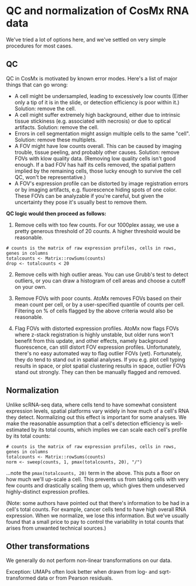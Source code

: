 # QC and normalization of CosMx RNA data

We've tried a lot of options here, and we've settled on very simple procedures for most cases. 

## QC

QC in CosMx is motivated by known error modes. Here's a list of major things that can go wrong:
- A cell might be undersampled, leading to excessively low counts (Either only a tip of it is in the slide, or detection efficiency is poor within it.) Solution: remove the cell. 
- A cell might suffer extremely high background, either due to intrinsic tissue stickiness (e.g. associated with necrosis) or due to optical artifacts. Solution: remove the cell.
- Errors in cell segmentation might assign multiple cells to the same "cell". Solution: remove these multiplets. 
- A FOV might have low counts overall. This can be caused by imaging trouble, tissue peeling, and probably other causes. Solution: remove FOVs with klow quality data. (Removing low quality cells isn't good enough. If a bad FOV has half its cells removed, the spatial pattern implied by the remaining cells, those lucky enough to survive the cell QC, won't be representative.)
- A FOV's expression profile can be distorted by image registration errors or by imaging artifacts, e.g. fluorescence hiding spots of one color. These FOVs can be analyzable if you're careful, but given the uncertainty they pose it's usually best to remove them. 



**QC logic would then proceed as follows:**

1. Remove cells with too few counts. For our 1000plex assay, we use a pretty generous threshold of 20 counts. A higher threshold would be reasonable. 

```
# counts is the matrix of raw expression profiles, cells in rows, genes in columns
totalcounts <- Matrix::rowSums(counts)  
drop <- totalcounts < 20
```

2. Remove cells with high outlier areas. You can use Grubb's test to detect outliers, 
or you can draw a histogram of cell areas and choose a cutoff on your own. 

3. Remove FOVs with poor counts. AtoMx removes FOVs based on their mean count per cell, or by a user-specified quantile of counts per cell. Filtering on % of cells flagged by the above criteria would also be reasonable. 

4. Flag FOVs with distorted expression profiles. AtoMx now flags FOVs where z-stack registration is highly unstable, but 
 older runs won't benefit from this update, and other effects, namely background fluorescence, can still distort FOV expression profiles. 
 Unfortunately, there's no easy automated way to flag outlier FOVs (yet). Fortunately, they do tend to stand out in spatial analyses. 
 If you e.g. plot cell typing results in space, or plot spatial clustering results in space, outlier FOVs stand out strongly. They can then be manually flagged and removed. 
 
## Normalization
 
Unlike scRNA-seq data, where cells tend to have somewhat consistent expression levels, spatial platforms vary widely in how much 
  of a cell's RNA they detect. Normalizing out this effect is important for some analyses. 
We make the reasonable assumption that a cell's detection efficiency is well-estimated by its total counts, which implies we can 
 scale each cell's profile by its total counts:
 
```
# counts is the matrix of raw expression profiles, cells in rows, genes in columns
totalcounts <- Matrix::rowSums(counts)  
norm <- sweep(counts, 1, pmax(totalcounts, 20), "/")
```
...note the ```pmax(totalcounts, 20)``` term in the above. This puts a floor on how much we'll up-scale a cell. This prevents us 
from taking cells with very few counts and drastically scaling them up, which gives them undeserved highly-distinct expression profiles.

(Note: some authors have pointed out that there's information to be had in a cell's total counts. For example, cancer cells
tend to have high overall RNA expression. When we normalize, we lose this information. But we've usually found that a small price to 
pay to control the variability in total counts that arises from unwanted technical sources.)

## Other transformations

We generally do not perform non-linear transformations on our data. 

Exception: UMAPs often look better when drawn from log- and sqrt-transformed data or from Pearson residuals.

 

